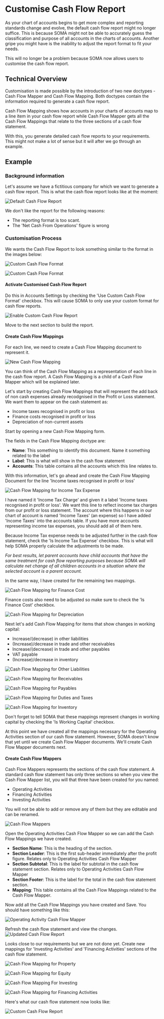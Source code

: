 
# Customise Cash Flow Report


As your chart of accounts begins to get more complex and reporting standards change and evolve, the default cash flow
report might no longer suffice. This is because SOMA might not be able to accurately guess the classification and
purpose of all accounts in the charts of accounts. Another gripe you might have is the inability to adjust the report
format to fit your needs.


This will no longer be a problem because SOMA now allows users to customise the cash flow report.


## Technical Overview


Customisation is made possible by the introduction of two new doctypes - Cash Flow Mapper and Cash Flow Mapping. Both
doctypes contain the information required to generate a cash flow report.


Cash Flow Mapping shows how accounts in your charts of accounts map to a line item in your cash flow report while
Cash Flow Mapper gets all the Cash Flow Mappings that relate to the three sections of a cash flow statement.


With this, you generate detailed cash flow reports to your requirements. This might not make a lot of sense but it will
after we go through an example.


## Example


### Background information


Let's assume we have a fictitious company for which we want to generate a cash flow report.
This is what the cash flow report looks like at the moment:


![Default Cash Flow Report](/files/default-cash-flow-report.png)


We don't like the report for the following reasons:
- The reporting format is too scant.
- The 'Net Cash From Operations' figure is wrong


### Customisation Process


We wants the Cash Flow Report to look something similar to the format in the images below:


![Custom Cash Flow Format](/files/format-1.png)


![Custom Cash Flow Format](/files/format-2.png)


#### Activate Customised Cash Flow Report


Do this in Accounts Settings by checking the 'Use Custom Cash Flow Format' checkbox. This will cause SOMA to only use your custom format for cash flow reports.


![Enable Custom Cash Flow Report](/files/enable-custom-cash-flow.png)


Move to the next section to build the report.


#### Create Cash Flow Mappings


For each line, we need to create a Cash Flow Mapping document to represent it.


![New Cash Flow Mapping](/files/new-cash-flow-mapping.png)


You can think of the Cash Flow Mapping as a representation of each line in the cash flow report. A Cash Flow Mapping
is a child of a Cash Flow Mapper which will be explained later.


Let's start by creating Cash Flow Mappings that will represent the add back of non cash expenses already recodgnised in
the Profit or Loss statement. We want them to appear on the cash statement as:
- Income taxes recognised in profit or loss
- Finance costs recognised in profit or loss
- Depreciation of non-current assets


Start by opening a new Cash Flow Mapping form.


The fields in the Cash Flow Mapping doctype are:
- **Name**: This something to identify this document. Name it something related to the label
- **Label**: This is what will show in the cash flow statement
- **Accounts**: This table contains all the accounts which this line relates to.


With this information, let's go ahead and create the Cash Flow Mapping Document for the line 'Income taxes recognised in profit or loss'


![Cash Flow Mapping for Income Tax Expense](/files/cash-flow-mapping-for-income-tax.png)


I have named it 'Income Tax Charge' and given it a label 'Income taxes recognised in profit or loss'. We want this
line to reflect income tax charges from our profit or loss statement. The account where this happens in our chart
of account is named 'Income Taxes' (an expense) so I have added 'Income Taxes' into the accounts table. If you have
more accounts representing income tax expenses, you should add all of them here.


Because Income Tax expense needs to be adjusted further in the cash flow statement, check the 'Is Income Tax Expense'
checkbox. This is what will help SOMA properly calculate the adjustments to be made.


*For best results, let parent accounts have child accounts that have the same treatment for cash flow reporting
purposes because SOMA will calculate net change of all children accounts in a situation where the selected account
is a parent account.*


In the same way, I have created for the remaining two mappings.


![Cash Flow Mapping for Finance Cost](/files/cash-flow-mapping-for-finance-cost.png)


Finance costs also need to be adjusted so make sure to check the 'Is Finance Cost' checkbox.


![Cash Flow Mapping for Depreciation](/files/cash-flow-mapping-for-depreciation.png)


Next let's add Cash Flow Mapping for items that show changes in working capital:


* Increase/(decrease) in other liabilities
* (Increase)/decrease in trade and other receivables
* Increase/(decrease) in trade and other payables
* VAT payable
* (Increase)/decrease in inventory


![Cash Flow Mapping for Other Liabilities](/files/cash-flow-mapping-for-other-liabilities.png)


![Cash Flow Mapping for Receivables](/files/cash-flow-mapping-for-receivables.png)


![Cash Flow Mapping for Payables](/files/cash-flow-mapping-for-payables.png)


![Cash Flow Mapping for Duties and Taxes](/files/cash-flow-mapping-for-taxes-payables.png)


![Cash Flow Mapping for Inventory](/files/cash-flow-mapping-inventory.png)


Don't forget to tell SOMA that these mappings represent changes in working capital by checking the 'Is Working
Capital' checkbox.


At this point we have created all the mappings necessary for the Operating Activities section of our cash flow
statement. However, SOMA doesn't know that yet until we create Cash Flow Mapper documents. We'll create Cash Flow
Mapper documents next.


#### Create Cash Flow Mappers


Cash Flow Mappers represents the sections of the cash flow statement. A standard cash flow statement has only three
sections so when you view the Cash Flow Mapper list, you will that three have been created for you named:
- Operating Activities
- Financing Activities
- Investing Activities


You will not be able to add or remove any of them but they are editable and can be renamed.


![Cash Flow Mappers](/files/cash-flow-mappers-standard.png)


Open the Operating Activities Cash Flow Mapper so we can add the Cash Flow Mappings we have created.


* **Section Name**: This is the heading of the section.
* **Section Leader**: This is the first sub-header immediately after the profit figure. Relates only to Operating
Activities Cash Flow Mapper
* **Section Subtotal**: This is the label for subtotal in the cash flow statement section. Relates only to Operating
Activities Cash Flow Mapper
* **Section Footer**: This is the label for the total in the cash flow statement section.
* **Mapping**: This table contains all the Cash Flow Mappings related to the Cash Flow Mapper.


Now add all the Cash Flow Mappings you have created and Save. You should have something like this:


![Operating Activity Cash Flow Mapper](/files/cash-flow-mapper-operating-activity.png)


Refresh the cash flow statement and view the changes.
![Updated Cash Flow Report](/files/cash-flow-report-customized.png)


Looks close to our requirements but we are not done yet. Create new mappings for 'Investing Activities' and 'Financing
Activities' sections of the cash flow statement.


![Cash Flow Mapping for Property](/files/cash-flow-mapping-for-property.png)


![Cash Flow Mapping for Equity](/files/cash-flow-mapping-for-equity.png)


![Cash Flow Mapping For Investing](/files/cash-flow-mapping-for-investing.png)


![Cash Flow Mapping for Financing Activities](/files/cash-flow-mapping-for-financing-activities.png)


Here's what our cash flow statement now looks like:


![Custom Cash Flow Report](/files/final-cash-flow.png)


